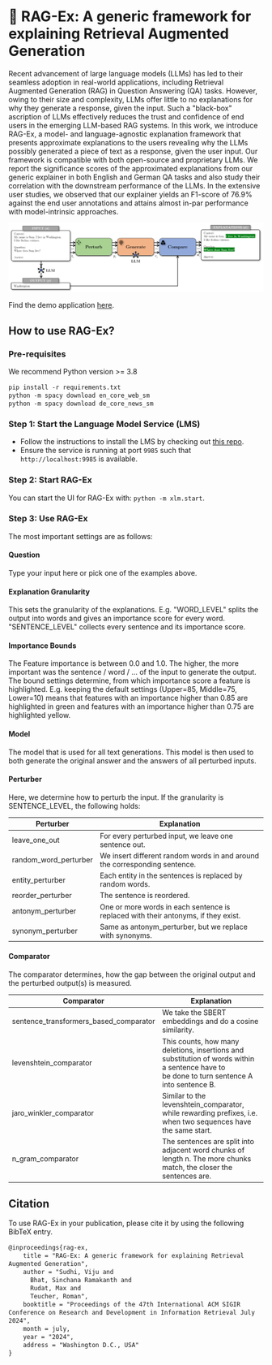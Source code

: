 # 🦉 RAG-Ex: A generic framework for explaining Retrieval Augmented Generation

Recent advancement of large language models (LLMs) has led to their seamless adoption in real-world applications,
including Retrieval Augmented Generation (RAG) in Question Answering (QA) tasks. However, owing to their size and
complexity, LLMs offer little to no explanations for why they generate a response, given the input. Such a "black-box"
ascription of LLMs effectively reduces the trust and confidence of end users in the emerging LLM-based RAG systems. In
this work, we introduce RAG-Ex, a model- and language-agnostic explanation framework that presents approximate
explanations to the users revealing why the LLMs possibly generated a piece of text as a response, given the user input.
Our framework is compatible with both open-source and proprietary LLMs. We report the significance scores of the
approximated explanations from our generic explainer in both English and German QA tasks and also study their
correlation with the downstream performance of the LLMs. In the extensive user studies, we observed that our explainer
yields an F1-score of 76.9\% against the end user annotations and attains almost in-par performance with model-intrinsic
approaches.

![readme_banner.png](xlm%2Fui%2Fimages%2Freadme_banner.png)

Find the demo application [here](https://github.com/fraunhofer-iais/language-model-service).

## How to use RAG-Ex?

### Pre-requisites

We recommend Python version >= 3.8

```
pip install -r requirements.txt
python -m spacy download en_core_web_sm
python -m spacy download de_core_news_sm
```

### Step 1: Start the Language Model Service (LMS)

- Follow the instructions to install the LMS by checking out [this repo](https://github.com/fraunhofer-iais/language-model-service).
- Ensure the service is running at port `9985` such that ``http://localhost:9985`` is available.


### Step 2: Start RAG-Ex

You can start the UI for RAG-Ex with: `python -m xlm.start`.

### Step 3: Use RAG-Ex

The most important settings are as follows:

#### Question

Type your input here or pick one of the examples above.

#### Explanation Granularity

This sets the granularity of the explanations. E.g. "WORD_LEVEL" splits the output into words and gives an importance
score for every word.
"SENTENCE_LEVEL" collects every sentence and its importance score.

#### Importance Bounds

The Feature importance is between 0.0 and 1.0.
The higher, the more important was the sentence / word / ... of the input to generate the output.
The bound settings determine, from which importance score a feature is highlighted.
E.g. keeping the default settings (Upper=85, Middle=75, Lower=10) means that
features with an importance higher than 0.85 are highlighted in green and
features with an importance higher than 0.75 are highlighted yellow.

#### Model

The model that is used for all text generations.
This model is then used to both generate the original answer and the answers of all perturbed inputs.

#### Perturber

Here, we determine how to perturb the input. If the granularity is SENTENCE_LEVEL, the following holds:

| Perturber             | Explanation                                                                        |
|-----------------------|------------------------------------------------------------------------------------|
| leave_one_out         | For every perturbed input, we leave one sentence out.                              |
| random_word_perturber | We insert different random words in and around the corresponding sentence.         |
| entity_perturber      | Each entity in the sentences is replaced by random words.                          |
| reorder_perturber     | The sentence is reordered.                                                         |
| antonym_perturber     | One or more words in each sentence is replaced with their antonyms, if they exist. |
| synonym_perturber     | Same as antonym_perturber, but we replace with synonyms.                           |

#### Comparator

The comparator determines, how the gap between the original output and the perturbed output(s) is measured.

| Comparator                             | Explanation                                                                                                                                    |
|----------------------------------------|------------------------------------------------------------------------------------------------------------------------------------------------|
| sentence_transformers_based_comparator | We take the SBERT embeddings and do a cosine similarity.                                                                                       |
| levenshtein_comparator                 | This counts, how many deletions, insertions and substitution of words within a sentence have to<br>be done to turn sentence A into sentence B. |
| jaro_winkler_comparator                | Similar to the levenshtein_comparator, while rewarding prefixes, i.e. when two sequences have<br>the same start.                               |
| n_gram_comparator                      | The sentences are split into adjacent word chunks of length n. The more chunks match, the closer the<br>sentences are.                         |

## Citation

To use RAG-Ex in your publication, please cite it by using the following BibTeX entry.

```
@inproceedings{rag-ex,
    title = "RAG-Ex: A generic framework for explaining Retrieval Augmented Generation",
    author = "Sudhi, Viju and
      Bhat, Sinchana Ramakanth and
      Rudat, Max and
      Teucher, Roman",
    booktitle = "Proceedings of the 47th International ACM SIGIR Conference on Research and Development in Information Retrieval July 2024",
    month = july,
    year = "2024",
    address = "Washington D.C., USA"
}
```

